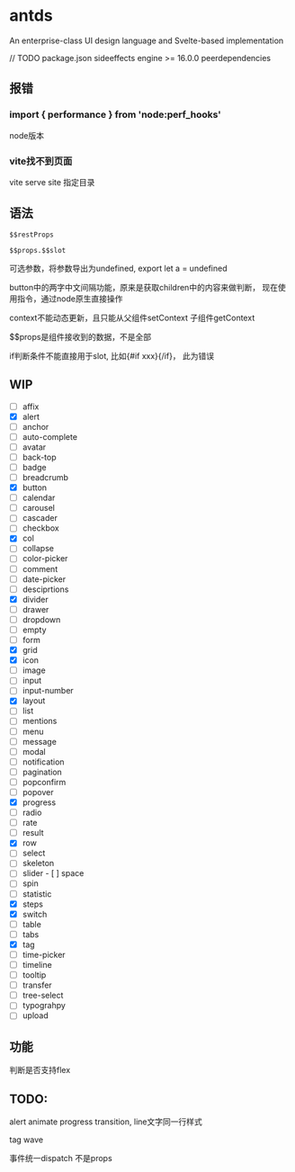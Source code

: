 # antds
An enterprise-class UI design language and Svelte-based implementation

// TODO
package.json
sideeffects
engine >= 16.0.0
peerdependencies


## 报错
### import { performance } from 'node:perf_hooks'

node版本

### vite找不到页面
vite serve site 指定目录

## 语法
```
$$restProps
```
```
$$props.$$slot
```

可选参数，将参数导出为undefined, export let a = undefined

button中的两字中文间隔功能，原来是获取children中的内容来做判断，
现在使用指令，通过node原生直接操作

context不能动态更新，且只能从父组件setContext 子组件getContext

$$props是组件接收到的数据，不是全部

if判断条件不能直接用于slot, 比如{#if xxx}<slot />{/if}， 此为错误

## WIP
- [ ] affix
- [x] alert
- [ ] anchor
- [ ] auto-complete
- [ ] avatar
- [ ] back-top
- [ ] badge
- [ ] breadcrumb
- [x] button
- [ ] calendar
- [ ] carousel
- [ ] cascader
- [ ] checkbox
- [x] col
- [ ] collapse
- [ ] color-picker
- [ ] comment
- [ ] date-picker
- [ ] desciprtions
- [x] divider
- [ ] drawer
- [ ] dropdown
- [ ] empty
- [ ] form
- [x] grid
- [x] icon
- [ ] image
- [ ] input
- [ ] input-number
- [x] layout
- [ ] list
- [ ] mentions
- [ ] menu
- [ ] message
- [ ] modal
- [ ] notification
- [ ] pagination
- [ ] popconfirm
- [ ] popover
- [x] progress
- [ ] radio
- [ ] rate
- [ ] result
- [x] row
- [ ] select
- [ ] skeleton
- [ ] slider
<delete> - [ ] space </delete>
- [ ] spin
- [ ] statistic
- [x] steps
- [x] switch
- [ ] table
- [ ] tabs
- [x] tag
- [ ] time-picker
- [ ] timeline
- [ ] tooltip
- [ ] transfer
- [ ] tree-select
- [ ] typograhpy
- [ ] upload

## 功能
判断是否支持flex

## TODO: 
alert animate
progress transition, line文字同一行样式

tag wave

事件统一dispatch 不是props



